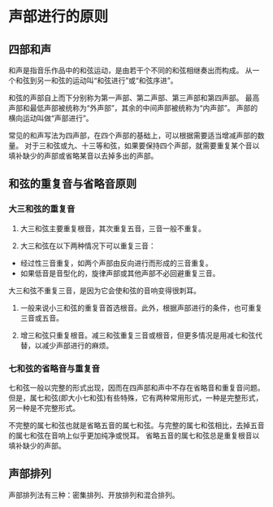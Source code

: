 # 声部进行的原则

## 四部和声

和声是指音乐作品中的和弦运动，是由若干个不同的和弦相继奏出而构成。
从一个和弦到另一和弦的运动叫“和弦进行”或“和弦序进”。

和弦的声部自上而下分别称为第一声部、第二声部、第三声部和第四声部。
最高声部和最低声部被统称为“外声部”，其余的中间声部被统称为“内声部”。
声部的横向运动叫做“声部进行”。

常见的和声写法为四声部，在四个声部的基础上，可以根据需要适当增减声部的数量。
对于三和弦或九、十三等和弦，如果要保持四个声部，就需要重复某个音以填补缺少的声部或省略某音以去掉多出的声部。

## 和弦的重复音与省略音原则

### 大三和弦的重复音

1. 大三和弦主要重复根音，其次重复五音，三音一般不重复。

1. 大三和弦在以下两种情况下可以重复三音：

- 经过性三音重复，如两个声部由反向进行而形成的三音重复。
- 如果低音是音型化的，旋律声部或其他声部不必回避重复三音。

大三和弦不重复三音，是因为它会使和弦的音响变得很刺耳。

1. 一般来说小三和弦的重复音首选根音。此外，根据声部进行的条件，也可重复三音或五音。

1. 增三和弦只重复根音。减三和弦重复三音或根音，但更多情况是用减七和弦代替，以减少声部进行的麻烦。

### 七和弦的省略音与重复音

七和弦一般以完整的形式出现，因而在四声部和声中不存在省略音和重复音问题。
但是，属七和弦(即大小七和弦)有些特殊，它有两种常用形式，一种是完整形式，另一种是不完整形式。

不完整的属七和弦也就是省略五音的属七和弦。与完整的属七和弦相比，去掉五音的属七和弦在音响上似乎更加纯净或悦耳。
省略五音的属七和弦总是重复根音以填补缺少的声部。

## 声部排列

声部排列法有三种：密集排列、开放排列和混合排列。